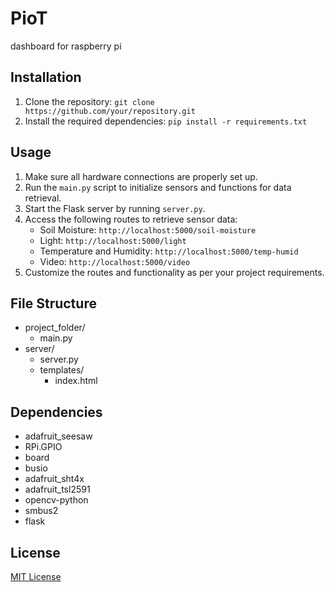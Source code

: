 # PioT
dashboard for raspberry pi 

## Installation

1. Clone the repository: `git clone https://github.com/your/repository.git`
2. Install the required dependencies: `pip install -r requirements.txt`

## Usage

1. Make sure all hardware connections are properly set up.
2. Run the `main.py` script to initialize sensors and functions for data retrieval.
3. Start the Flask server by running `server.py`.
4. Access the following routes to retrieve sensor data:
    - Soil Moisture: `http://localhost:5000/soil-moisture`
    - Light: `http://localhost:5000/light`
    - Temperature and Humidity: `http://localhost:5000/temp-humid`
    - Video: `http://localhost:5000/video`
5. Customize the routes and functionality as per your project requirements.

## File Structure
* project_folder/
    * main.py
* server/
    * server.py
    * templates/
        * index.html


## Dependencies

- adafruit_seesaw
- RPi.GPIO
- board
- busio
- adafruit_sht4x
- adafruit_tsl2591
- opencv-python
- smbus2
- flask

## License

[MIT License](LICENSE)